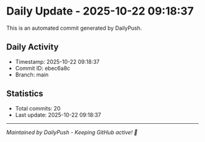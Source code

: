 # Daily Update - 2025-10-22 09:18:37

This is an automated commit generated by DailyPush.

## Daily Activity
- Timestamp: 2025-10-22 09:18:37
- Commit ID: ebec6a8c
- Branch: main

## Statistics
- Total commits: 20
- Last update: 2025-10-22 09:18:37

---
*Maintained by DailyPush - Keeping GitHub active! 🚀*
